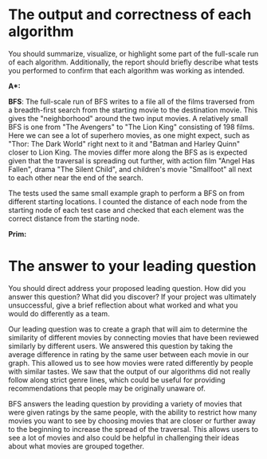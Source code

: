 # The output and correctness of each algorithm 
You should summarize, visualize, or highlight some part of the full-scale run of each algorithm. Additionally, the report should briefly describe what tests you performed to confirm that each algorithm was working as intended.

**A\*:**

**BFS**: The full-scale run of BFS writes to a file all of the films traversed from a breadth-first search from the starting movie to the destination movie. This gives the "neighborhood" around the two input movies. A relatively small BFS is one from "The Avengers" to "The Lion King" consisting of 198 films. Here we can see a lot of superhero movies, as one might expect, such as "Thor: The Dark World" right next to it and "Batman and Harley Quinn" closer to Lion King. The movies differ more along the BFS as is expected given that the traversal is spreading out further, with action film "Angel Has Fallen", drama "The Silent Child", and children's movie "Smallfoot" all next to each other near the end of the search.

The tests used the same small example graph to perform a BFS on from different starting locations. I counted the distance of each node from the starting node of each test case and checked that each element was the correct distance from the starting node. 

**Prim:**


# The answer to your leading question
You should direct address your proposed leading question. How did you answer this question? What did you discover? If your project was ultimately unsuccessful, give a brief reflection about what worked and what you would do differently as a team.

Our leading question was to create a graph that will aim to determine the similarity of different movies by connecting movies that have been reviewed similarly by different users. We answered this question by taking the average difference in rating by the same user between each movie in our graph. This allowed us to see how movies were rated differently by people with similar tastes. We saw that the output of our algorithms did not really follow along strict genre lines, which could be useful for providing recommendations that people may be originally unaware of.

BFS answers the leading question by providing a variety of movies that were given ratings by the same people, with the ability to restrict how many movies you want to see by choosing movies that are closer or further away to the beginning to increase the spread of the traversal. This allows users to see a lot of movies and also could be helpful in challenging their ideas about what movies are grouped together.
